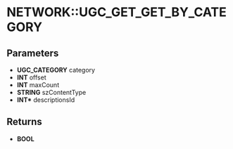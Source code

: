 # NETWORK::UGC_GET_GET_BY_CATEGORY

## Parameters
* **UGC_CATEGORY** category
* **INT** offset
* **INT** maxCount
* **STRING** szContentType
* **INT\*** descriptionsId

## Returns
* **BOOL**